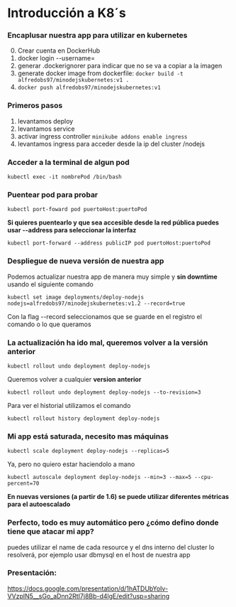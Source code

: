 # Introducción a K8´s

### Encaplusar nuestra app para utilizar en kubernetes
0. Crear cuenta en DockerHub
1. docker login --username=
2. generar .dockerignorer para indicar que no se va a copiar a la imagen
3. generate docker image from dockerfile: `docker build -t alfredobs97/minodejskubernetes:v1 .`
4. `docker push alfredobs97/minodejskubernetes:v1`

### Primeros pasos 
1. levantamos deploy
2. levantamos service
3. activar ingress controller `minikube addons enable ingress`
4. levantamos ingress para acceder desde la ip del cluster /nodejs

### Acceder a la terminal de algun pod
`kubectl exec -it nombrePod /bin/bash`

### Puentear pod para probar
`kubectl port-foward pod puertoHost:puertoPod`

**Si quieres puentearlo y que sea accesible desde la red pública puedes usar --address para seleccionar la interfaz**

`kubectl port-forward --address publicIP pod puertoHost:puertoPod`

### Despliegue de nueva versión de nuestra app
Podemos actualizar nuestra app de manera muy simple y **sin downtime** usando el siguiente comando

`kubectl set image deployments/deploy-nodejs nodejs=alfredobs97/minodejskubernetes:v1.2 --record=true`

Con la flag --record seleccionamos que se guarde en el registro el comando o lo que queramos

### La actualización ha ido mal, queremos volver a la versión anterior

`kubectl rollout undo deployment deploy-nodejs`

Queremos volver a cualquier **version anterior**

`kubectl rollout undo deployment deploy-nodejs --to-revision=3`

Para ver el historial utilizamos el comando

`kubectl rollout history deployment deploy-nodejs`

### Mi app está saturada, necesito mas máquinas
`kubectl scale deployment deploy-nodejs --replicas=5`

Ya, pero no quiero estar haciendolo a mano

`kubectl autoscale deployment deploy-nodejs --min=3 --max=5 --cpu-percent=70`

**En nuevas versiones (a partir de 1.6) se puede utilizar diferentes métricas para el autoescalado**

### Perfecto, todo es muy automático pero ¿cómo defino donde tiene que atacar mi app?
puedes utilizar el name de cada resource y el dns interno del cluster lo resolverá, por ejemplo usar dbmysql en el host de nuestra app

### Presentación:
https://docs.google.com/presentation/d/1hATDUbYoIv-VVzplN5__sGo_aDnn2RtI7j8Bb-d4lgE/edit?usp=sharing
